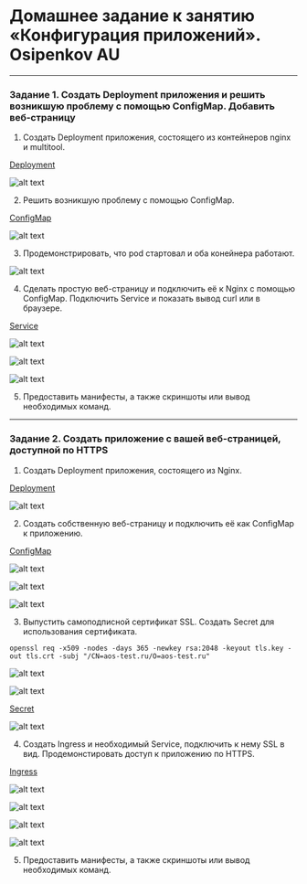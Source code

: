 # Домашнее задание к занятию «Конфигурация приложений». Osipenkov AU

------

### Задание 1. Создать Deployment приложения и решить возникшую проблему с помощью ConfigMap. Добавить веб-страницу

1. Создать Deployment приложения, состоящего из контейнеров nginx и multitool.

[Deployment]()

![alt text]()

2. Решить возникшую проблему с помощью ConfigMap.

[ConfigMap]()

![alt text]()

3. Продемонстрировать, что pod стартовал и оба конейнера работают.

![alt text]()

4. Сделать простую веб-страницу и подключить её к Nginx с помощью ConfigMap. Подключить Service и показать вывод curl или в браузере.

[Service]()

![alt text]()

![alt text]()

![alt text]()

5. Предоставить манифесты, а также скриншоты или вывод необходимых команд.

------

### Задание 2. Создать приложение с вашей веб-страницей, доступной по HTTPS 

1. Создать Deployment приложения, состоящего из Nginx.

[Deployment]()

![alt text]()

2. Создать собственную веб-страницу и подключить её как ConfigMap к приложению.

[ConfigMap]()

![alt text]()

![alt text]()

![alt text]()

3. Выпустить самоподписной сертификат SSL. Создать Secret для использования сертификата.

```
openssl req -x509 -nodes -days 365 -newkey rsa:2048 -keyout tls.key -out tls.crt -subj "/CN=aos-test.ru/O=aos-test.ru"
```

![alt text]()

![alt text]()

[Secret]()

![alt text]()

4. Создать Ingress и необходимый Service, подключить к нему SSL в вид. Продемонстировать доступ к приложению по HTTPS. 

[Ingress]()

![alt text]()

![alt text]()

![alt text]()

![alt text]()

5. Предоставить манифесты, а также скриншоты или вывод необходимых команд.

